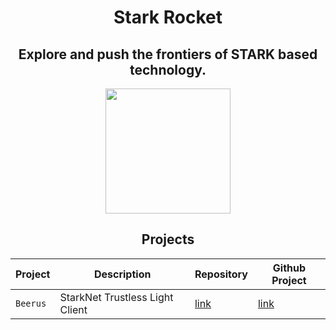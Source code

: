 <div align="center">
    <h1>Stark Rocket</h1>
    <h2>Explore and push the frontiers of STARK based technology.</h2>
    <img src="resources/img/logo_no_ng.png" height="200" width="200">
<div align="center">

## Projects

| Project  | Description                     | Repository                                     | Github Project                                          |
| -------- | ------------------------------- | ---------------------------------------------- | ------------------------------------------------------- |
| `Beerus` | StarkNet Trustless Light Client | [link](https://github.com/stark-rocket/beerus) | [link](https://github.com/orgs/stark-rocket/projects/1) |
